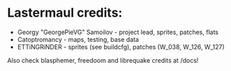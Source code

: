 # Lastermaul credits:
* Georgy "GeorgePieVG" Samoilov - project lead, sprites, patches, flats
* Catoptromancy - maps, testing, base data
* ETTiNGRiNDER - sprites (see buildcfg), patches (W_038, W_126, W_127) 

Also check blasphemer, freedoom and librequake credits at /docs!
